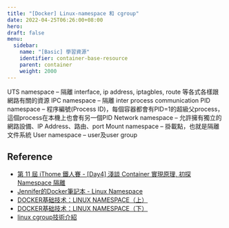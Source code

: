 ```yaml
---
title: "[Docker] Linux-namespace 和 cgroup"
date: 2022-04-25T06:26:00+08:00
hero: 
draft: false
menu:
  sidebar:
    name: "[Basic] 學習資源"
    identifier: container-base-resource
    parent: container
    weight: 2000
---
```

UTS namespace – 隔離 interface, ip address, iptagbles, route 等各式各樣跟網路有關的資源
IPC namespace – 隔離 inter process communication
PID namespace – 程序編號(Process ID)，每個容器都會有PID=1的超級父process，這個process在本機上也會有另一個PID
Network namespace – 允許擁有獨立的網路設備、IP Address、路由、port
Mount namespace – 掛載點，也就是隔離文件系統
User namespace – user及user group
## Reference
- [第 11 屆 iThome 鐵人賽 - [Day4] 淺談 Container 實現原理, 初探 Namespace 隔離](https://ithelp.ithome.com.tw/articles/10217583)
- [Jennifer的Docker筆記本 - Linux Namespace](https://cutejaneii.gitbook.io/docker/docker-underlying-technology/linux-namespaces)
- [DOCKER基础技术：LINUX NAMESPACE（上）](https://coolshell.cn/articles/17010.html)
- [DOCKER基础技术：LINUX NAMESPACE（下）](https://coolshell.cn/articles/17029.html)
- [linux cgroup技術介紹](https://www.twblogs.net/a/5c9bde00bd9eee752388288e)